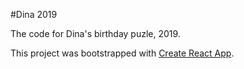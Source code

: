 #Dina 2019

The code for Dina's birthday puzle, 2019.

This project was bootstrapped with [Create React App](https://github.com/facebook/create-react-app).
